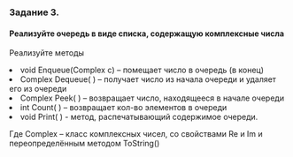<h3>Задание 3. 
<h4>Реализуйте очередь в виде списка, содержащую комплексные числа</h4>

<p>Реализуйте методы
<li> void Enqueue(Complex с) – помещает число в очередь (в конец)
<li> Complex Dequeue( ) – получает число из начала очереди и удаляет его из очереди
<li> Complex Peek( ) – возвращает число, находящееся в начале очереди
<li> int Count( ) – возвращает кол-во элементов в очереди
<li> void Print( ) - метод, распечатывающий содержимое очереди.
<p> Где Complex – класс комплексных чисел, со свойствами Re и Im и переопределённым методом ToString()

